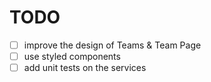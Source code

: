 # TODO

- [ ] improve the design of Teams & Team Page
- [ ] use styled components
- [ ] add unit tests on the services
